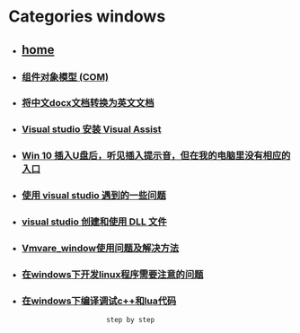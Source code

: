 # Categories windows
* ## [home](../README.md)
* ### [组件对象模型 (COM)](COM.md)
* ### [将中文docx文档转换为英文文档](DocZhToEn.md)
* ### [Visual studio 安装 Visual Assist](VisualStudioInstallVisualAssist.md)
* ### [Win 10 插入U盘后，听见插入提示音，但在我的电脑里没有相应的入口](insertUSBDevicesNotResponse.md)
* ### [使用 visual studio 遇到的一些问题](useVisualStudio.md)
* ### [visual studio 创建和使用 DLL 文件](visualStudioCreateUseDLL.md)
* ### [Vmvare_window使用问题及解决方法](vmvare_windows.md)
* ### [在windows下开发linux程序需要注意的问题](windows_linux.md)
* ### [在windows下编译调试c++和lua代码](zerobrane_VisualStudio_debug_linux.md)
                           step by step